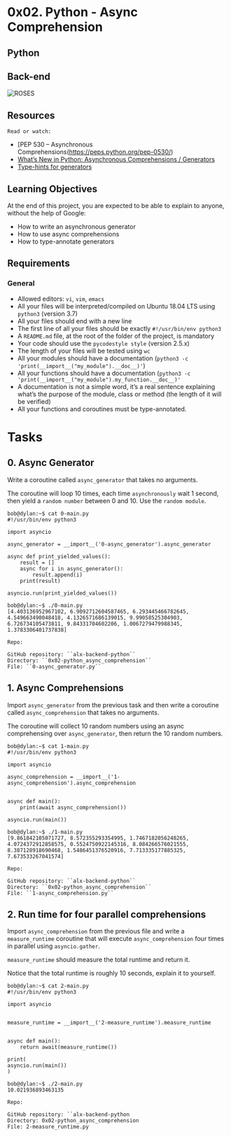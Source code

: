 # 0x02. Python - Async Comprehension

## Python

## Back-end

![ROSES](https://private-user-images.githubusercontent.com/125453474/296961478-63757c4e-ed2b-43b5-a9e1-7fc4198f29fc.png?jwt=eyJhbGciOiJIUzI1NiIsInR5cCI6IkpXVCJ9.eyJpc3MiOiJnaXRodWIuY29tIiwiYXVkIjoicmF3LmdpdGh1YnVzZXJjb250ZW50LmNvbSIsImtleSI6ImtleTUiLCJleHAiOjE3MjA1MDA1NDYsIm5iZiI6MTcyMDUwMDI0NiwicGF0aCI6Ii8xMjU0NTM0NzQvMjk2OTYxNDc4LTYzNzU3YzRlLWVkMmItNDNiNS1hOWUxLTdmYzQxOThmMjlmYy5wbmc_WC1BbXotQWxnb3JpdGhtPUFXUzQtSE1BQy1TSEEyNTYmWC1BbXotQ3JlZGVudGlhbD1BS0lBVkNPRFlMU0E1M1BRSzRaQSUyRjIwMjQwNzA5JTJGdXMtZWFzdC0xJTJGczMlMkZhd3M0X3JlcXVlc3QmWC1BbXotRGF0ZT0yMDI0MDcwOVQwNDQ0MDZaJlgtQW16LUV4cGlyZXM9MzAwJlgtQW16LVNpZ25hdHVyZT1mYjNkNWYwYjI0OTZmNDc1OGRmYjY0ZTRiZDUxNGJkNWI5MTE1ZGVmZjM3Nzg4MTI4MGRjMzdhNDBmYjY2MGEwJlgtQW16LVNpZ25lZEhlYWRlcnM9aG9zdCZhY3Rvcl9pZD0wJmtleV9pZD0wJnJlcG9faWQ9MCJ9.UavQcO9cnJBz5wTvXlTwBwZBaAZq_D5Lpme3vU-X_RM)

## Resources

``Read or watch:``

- [PEP 530 – Asynchronous Comprehensions(https://peps.python.org/pep-0530/)
- [What’s New in Python: Asynchronous Comprehensions / Generators](https://www.blog.pythonlibrary.org/2017/02/14/whats-new-in-python-asynchronous-comprehensions-generators/)
- [Type-hints for generators](https://stackoverflow.com/questions/42531143/how-to-type-hint-a-generator-in-python-3)

## Learning Objectives

At the end of this project, you are expected to be able to explain to anyone, without the help of Google:

  - How to write an asynchronous generator
  - How to use async comprehensions
  - How to type-annotate generators

## Requirements

### General

  - Allowed editors: ``vi``, ``vim``, ``emacs``
  - All your files will be interpreted/compiled on Ubuntu 18.04 LTS using ``python3`` (version 3.7)
  - All your files should end with a new line
  - The first line of all your files should be exactly ``#!/usr/bin/env python3``
  - A ``README.md`` file, at the root of the folder of the project, is mandatory
  - Your code should use the ``pycodestyle style`` (version 2.5.x)
  - The length of your files will be tested using ``wc``
  - All your modules should have a documentation (``python3 -c 'print(__import__("my_module").__doc__)'``)
  - All your functions should have a documentation (``python3 -c 'print(__import__("my_module").my_function.__doc__)'``
  - A documentation is not a simple word, it’s a real sentence explaining what’s the purpose of the module, class or method (the length of it will be verified)
  - All your functions and coroutines must be type-annotated.

# Tasks

## 0. Async Generator

Write a coroutine called ``async_generator`` that takes no arguments.

The coroutine will loop 10 times, each time ``asynchronously`` wait 1 second, then yield a ``random number`` between 0 and 10. Use the ``random module``.

    bob@dylan:~$ cat 0-main.py
    #!/usr/bin/env python3

    import asyncio

    async_generator = __import__('0-async_generator').async_generator

    async def print_yielded_values():
        result = []
        async for i in async_generator():
            result.append(i)
        print(result)

    asyncio.run(print_yielded_values())

    bob@dylan:~$ ./0-main.py
    [4.403136952967102, 6.9092712604587465, 6.293445466782645, 4.549663490048418, 4.1326571686139015, 9.99058525304903, 6.726734105473811, 9.84331704602206, 1.0067279479988345, 1.3783306401737838]

``Repo:``

    GitHub repository: ``alx-backend-python``
    Directory: ``0x02-python_async_comprehension``
    File: ``0-async_generator.py``

## 1. Async Comprehensions

Import ``async_generator`` from the previous task and then write a coroutine called ``async_comprehension`` that takes no arguments.

The coroutine will collect 10 random numbers using an async comprehensing over ``async_generator``, then return the 10 random numbers.

    bob@dylan:~$ cat 1-main.py
    #!/usr/bin/env python3

    import asyncio

    async_comprehension = __import__('1-async_comprehension').async_comprehension


    async def main():
        print(await async_comprehension())

    asyncio.run(main())

    bob@dylan:~$ ./1-main.py
    [9.861842105071727, 8.572355293354995, 1.7467182056248265, 4.0724372912858575, 0.5524750922145316, 8.084266576021555, 8.387128918690468, 1.5486451376520916, 7.713335177885325, 7.673533267041574]

``Repo:``

    GitHub repository: ``alx-backend-python``
    Directory: ``0x02-python_async_comprehension``
    File: ``1-async_comprehension.py``

## 2. Run time for four parallel comprehensions

Import ``async_comprehension`` from the previous file and write a ``measure_runtime`` coroutine that will execute ``async_comprehension`` four times in parallel using ``asyncio.gather``.

``measure_runtime`` should measure the total runtime and return it.

Notice that the total runtime is roughly 10 seconds, explain it to yourself.

    bob@dylan:~$ cat 2-main.py
    #!/usr/bin/env python3

    import asyncio


    measure_runtime = __import__('2-measure_runtime').measure_runtime


    async def main():
        return await(measure_runtime())

    print(
    asyncio.run(main())
    )

    bob@dylan:~$ ./2-main.py
    10.021936893463135

``Repo:``

    GitHub repository: ``alx-backend-python
    Directory: 0x02-python_async_comprehension
    File: 2-measure_runtime.py


